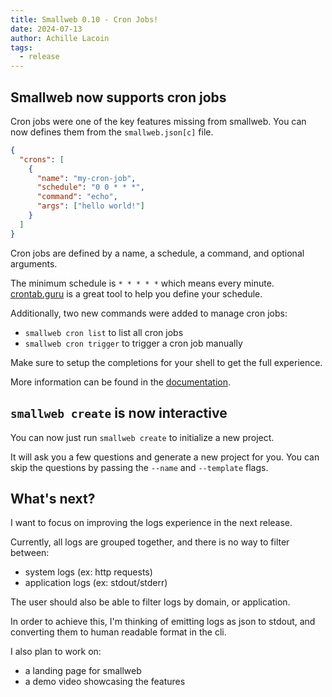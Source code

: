 ```yaml
---
title: Smallweb 0.10 - Cron Jobs!
date: 2024-07-13
author: Achille Lacoin
tags:
  - release
---
```


## Smallweb now supports cron jobs

Cron jobs were one of the key features missing from smallweb.
You can now defines them from the `smallweb.json[c]` file.

```json
{
  "crons": [
    {
      "name": "my-cron-job",
      "schedule": "0 0 * * *",
      "command": "echo",
      "args": ["hello world!"]
    }
  ]
}
```

Cron jobs are defined by a name, a schedule, a command, and optional arguments.

The minimum schedule is `* * * * *` which means every minute. [crontab.guru](https://crontab.guru/) is a great tool to help you define your schedule.

Additionally, two new commands were added to manage cron jobs:

- `smallweb cron list` to list all cron jobs
- `smallweb cron trigger` to trigger a cron job manually

Make sure to setup the completions for your shell to get the full experience.

More information can be found in the [documentation](https://docs.smallweb.run/guides/cron.html).

## `smallweb create` is now interactive

You can now just run `smallweb create` to initialize a new project.

It will ask you a few questions and generate a new project for you.
You can skip the questions by passing the `--name` and `--template` flags.

## What's next?

I want to focus on improving the logs experience in the next release.

Currently, all logs are grouped together, and there is no way to filter between:

- system logs (ex: http requests)
- application logs (ex: stdout/stderr)

The user should also be able to filter logs by domain, or application.

In order to achieve this, I'm thinking of emitting logs as json to stdout, and converting them to human readable format in the cli.

I also plan to work on:

- a landing page for smallweb
- a demo video showcasing the features
